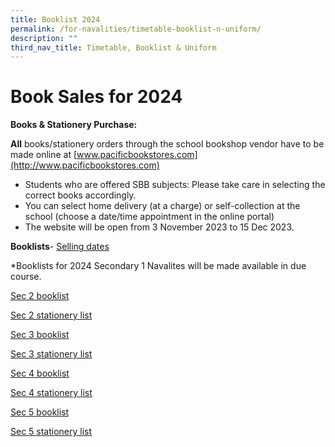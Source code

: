 ```yaml
---
title: Booklist 2024
permalink: /for-navalities/timetable-booklist-n-uniform/
description: ""
third_nav_title: Timetable, Booklist & Uniform
---
```

# Book Sales for 2024
	       
**Books & Stationery Purchase:**

**All** books/stationery orders through the school bookshop vendor have to be made online at [www.pacificbookstores.com](http://www.pacificbookstores.com)

*   Students who are offered SBB subjects: Please take care in selecting the correct books accordingly.
*   You can select home delivery (at a charge) or self-collection at the school (choose a date/time appointment in the online portal)
*   The website will be open from 3 November 2023 to 15 Dec 2023.
	
**Booklists**-   [Selling dates](/files/2024%20bl/selling%20date.pdf)

*Booklists for 2024 Secondary 1 Navalites will be made available in due course.

[Sec 2 booklist](/files/2024%20bl/sec%202%20booklist.pdf)

[Sec 2 stationery list](/files/2024%20bl/sec%202%20stationery%20list.pdf)

[Sec 3 booklist](/files/2024%20bl/sec%203%20booklist.pdf)

[Sec 3 stationery list](/files/2024%20bl/sec%203%20stationery%20list.pdf)


[Sec 4 booklist](/files/2024%20bl/sec%204%20booklist.pdf)

[Sec 4 stationery list](/files/2024%20bl/sec%204%20stationery%20list.pdf)

[Sec 5 booklist](/files/2024%20bl/sec%205%20booklist.pdf)

[Sec 5 stationery list](/files/2024%20bl/sec%205%20stationery%20list.pdf)